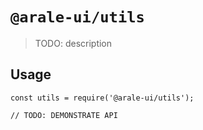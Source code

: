 # `@arale-ui/utils`

> TODO: description

## Usage

```
const utils = require('@arale-ui/utils');

// TODO: DEMONSTRATE API
```

